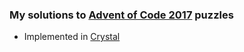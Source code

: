 ### My solutions to [Advent of Code 2017](https://adventofcode.com/) puzzles
* Implemented in [Crystal](https://crystal-lang.org/)